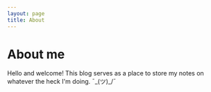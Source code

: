 ```yaml
---
layout: page
title: About
---
```


# About me

Hello and welcome! This blog serves as a place to store my notes on whatever the heck I'm doing. ¯\_(ツ)_/¯
<br/>
<br/>
<br/>
<br/>
<br/>


